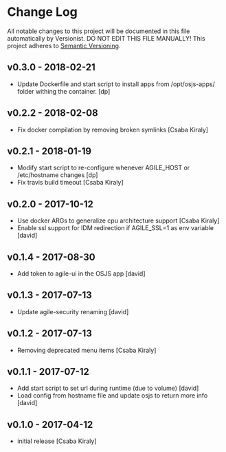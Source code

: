 # Change Log

All notable changes to this project will be documented in this file
automatically by Versionist. DO NOT EDIT THIS FILE MANUALLY!
This project adheres to [Semantic Versioning](http://semver.org/).

## v0.3.0 - 2018-02-21

* Update Dockerfile and start script to install apps from /opt/osjs-apps/ folder withing the container. [dp]

## v0.2.2 - 2018-02-08

* Fix docker compilation by removing broken symlinks [Csaba Kiraly]

## v0.2.1 - 2018-01-19

* Modify start script to re-configure whenever AGILE_HOST or /etc/hostname changes [dp]
* Fix travis build timeout [Csaba Kiraly]

## v0.2.0 - 2017-10-12

* Use docker ARGs to generalize cpu architecture support [Csaba Kiraly]
* Enable ssl support for IDM redirection if AGILE_SSL=1 as env variable [david]

## v0.1.4 - 2017-08-30

* Add token to agile-ui in the OSJS app [david]

## v0.1.3 - 2017-07-13

* Update agile-security renaming [david]

## v0.1.2 - 2017-07-13

* Removing deprecated menu items [Csaba Kiraly]

## v0.1.1 - 2017-07-12

* Add start script to set url during runtime (due to volume) [david]
* Load config from hostname file and update osjs to return more info [david]

## v0.1.0 - 2017-04-12

* initial release [Csaba Kiraly]
